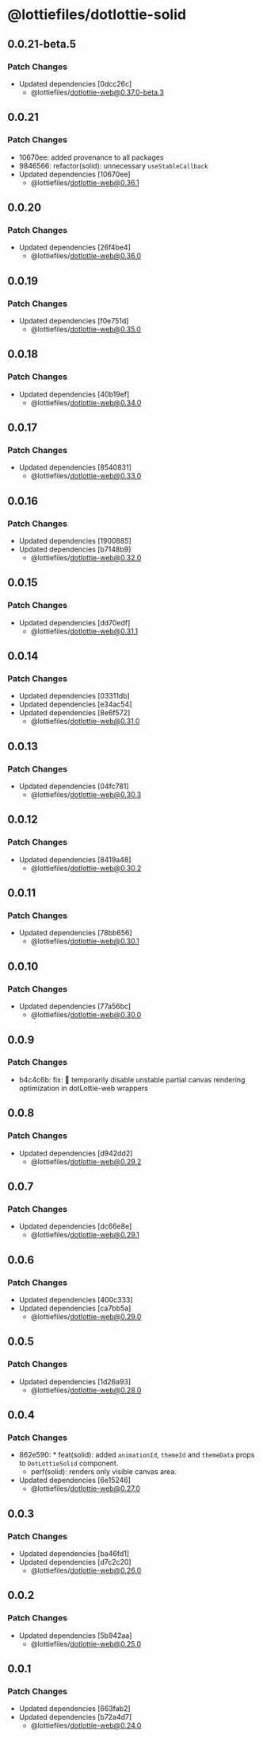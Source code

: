 # @lottiefiles/dotlottie-solid

## 0.0.21-beta.5

### Patch Changes

- Updated dependencies [0dcc26c]
  - @lottiefiles/dotlottie-web@0.37.0-beta.3

## 0.0.21

### Patch Changes

- 10670ee: added provenance to all packages
- 9846566: refactor(solid): unnecessary `useStableCallback`
- Updated dependencies [10670ee]
  - @lottiefiles/dotlottie-web@0.36.1

## 0.0.20

### Patch Changes

- Updated dependencies [26f4be4]
  - @lottiefiles/dotlottie-web@0.36.0

## 0.0.19

### Patch Changes

- Updated dependencies [f0e751d]
  - @lottiefiles/dotlottie-web@0.35.0

## 0.0.18

### Patch Changes

- Updated dependencies [40b19ef]
  - @lottiefiles/dotlottie-web@0.34.0

## 0.0.17

### Patch Changes

- Updated dependencies [8540831]
  - @lottiefiles/dotlottie-web@0.33.0

## 0.0.16

### Patch Changes

- Updated dependencies [1900885]
- Updated dependencies [b7148b9]
  - @lottiefiles/dotlottie-web@0.32.0

## 0.0.15

### Patch Changes

- Updated dependencies [dd70edf]
  - @lottiefiles/dotlottie-web@0.31.1

## 0.0.14

### Patch Changes

- Updated dependencies [03311db]
- Updated dependencies [e34ac54]
- Updated dependencies [8e6f572]
  - @lottiefiles/dotlottie-web@0.31.0

## 0.0.13

### Patch Changes

- Updated dependencies [04fc781]
  - @lottiefiles/dotlottie-web@0.30.3

## 0.0.12

### Patch Changes

- Updated dependencies [8419a48]
  - @lottiefiles/dotlottie-web@0.30.2

## 0.0.11

### Patch Changes

- Updated dependencies [78bb656]
  - @lottiefiles/dotlottie-web@0.30.1

## 0.0.10

### Patch Changes

- Updated dependencies [77a56bc]
  - @lottiefiles/dotlottie-web@0.30.0

## 0.0.9

### Patch Changes

- b4c4c6b: fix: 🐛 temporarily disable unstable partial canvas rendering optimization in dotLottie-web wrappers

## 0.0.8

### Patch Changes

- Updated dependencies [d942dd2]
  - @lottiefiles/dotlottie-web@0.29.2

## 0.0.7

### Patch Changes

- Updated dependencies [dc66e8e]
  - @lottiefiles/dotlottie-web@0.29.1

## 0.0.6

### Patch Changes

- Updated dependencies [400c333]
- Updated dependencies [ca7bb5a]
  - @lottiefiles/dotlottie-web@0.29.0

## 0.0.5

### Patch Changes

- Updated dependencies [1d26a93]
  - @lottiefiles/dotlottie-web@0.28.0

## 0.0.4

### Patch Changes

- 862e590: \* feat(solid): added `animationId`, `themeId` and `themeData` props to `DotLottieSolid` component.
  - perf(solid): renders only visible canvas area.
- Updated dependencies [6e15246]
  - @lottiefiles/dotlottie-web@0.27.0

## 0.0.3

### Patch Changes

- Updated dependencies [ba46fd1]
- Updated dependencies [d7c2c20]
  - @lottiefiles/dotlottie-web@0.26.0

## 0.0.2

### Patch Changes

- Updated dependencies [5b942aa]
  - @lottiefiles/dotlottie-web@0.25.0

## 0.0.1

### Patch Changes

- Updated dependencies [663fab2]
- Updated dependencies [b72a4d7]
  - @lottiefiles/dotlottie-web@0.24.0
